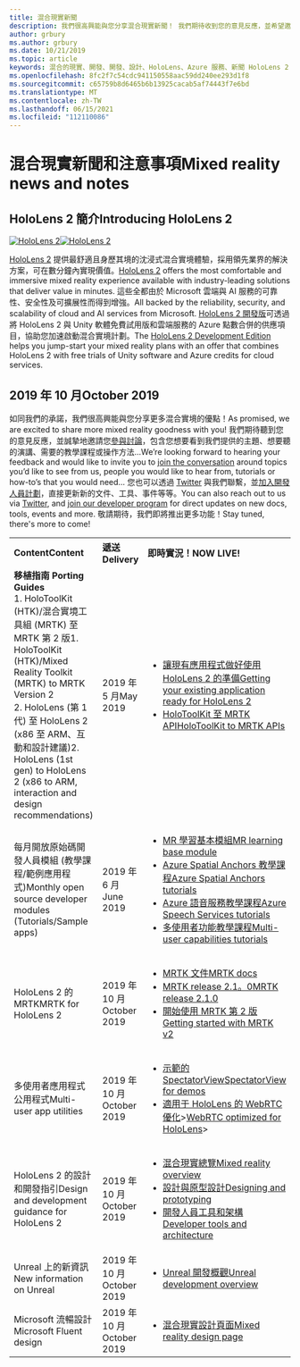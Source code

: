 ```yaml
---
title: 混合現實新聞
description: 我們很高興能與您分享混合現實新聞！ 我們期待收到您的意見反應，並希望邀請您加入對話。
author: grbury
ms.author: grbury
ms.date: 10/21/2019
ms.topic: article
keywords: 混合的現實、開發、開發、設計、HoloLens、Azure 服務、新聞 HoloLens 2
ms.openlocfilehash: 8fc2f7c54cdc941150558aac59dd240ee293d1f8
ms.sourcegitcommit: c65759b8d6465b6b13925cacab5af74443f7e6bd
ms.translationtype: MT
ms.contentlocale: zh-TW
ms.lasthandoff: 06/15/2021
ms.locfileid: "112110086"
---
```

# <a name="mixed-reality-news-and-notes"></a><span data-ttu-id="3556e-105">混合現實新聞和注意事項</span><span class="sxs-lookup"><span data-stu-id="3556e-105">Mixed reality news and notes</span></span>

## <a name="introducing-hololens-2"></a><span data-ttu-id="3556e-106">HoloLens 2 簡介</span><span class="sxs-lookup"><span data-stu-id="3556e-106">Introducing HoloLens 2</span></span>

<span data-ttu-id="3556e-107">[![HoloLens 2](images/hololens2.jpg)](https://www.microsoft.com/hololens/hardware)</span><span class="sxs-lookup"><span data-stu-id="3556e-107">[![HoloLens 2](images/hololens2.jpg)](https://www.microsoft.com/hololens/hardware)</span></span>

<span data-ttu-id="3556e-108">[HoloLens 2](https://www.microsoft.com/hololens/hardware) 提供最舒適且身歷其境的沈浸式混合實境體驗，採用領先業界的解決方案，可在數分鐘內實現價值。</span><span class="sxs-lookup"><span data-stu-id="3556e-108">[HoloLens 2](https://www.microsoft.com/hololens/hardware) offers the most comfortable and immersive mixed reality experience available with industry-leading solutions that deliver value in minutes.</span></span> <span data-ttu-id="3556e-109">這些全都由於 Microsoft 雲端與 AI 服務的可靠性、安全性及可擴展性而得到增強。</span><span class="sxs-lookup"><span data-stu-id="3556e-109">All backed by the reliability, security, and scalability of cloud and AI services from Microsoft.</span></span> <span data-ttu-id="3556e-110">[HoloLens 2 開發版](https://www.microsoft.com//hololens/developers)可透過將 HoloLens 2 與 Unity 軟體免費試用版和雲端服務的 Azure 點數合併的供應項目，協助您加速啟動混合實境計劃。</span><span class="sxs-lookup"><span data-stu-id="3556e-110">The [HoloLens 2 Development Edition](https://www.microsoft.com//hololens/developers) helps you jump-start your mixed reality plans with an offer that combines HoloLens 2 with free trials of Unity software and Azure credits for cloud services.</span></span>

## <a name="october-2019"></a><span data-ttu-id="3556e-111">2019 年 10 月</span><span class="sxs-lookup"><span data-stu-id="3556e-111">October 2019</span></span>

<span data-ttu-id="3556e-112">如同我們的承諾，我們很高興能與您分享更多混合實境的優點！</span><span class="sxs-lookup"><span data-stu-id="3556e-112">As promised, we are excited to share more mixed reality goodness with you!</span></span> <span data-ttu-id="3556e-113">我們期待聽到您的意見反應，並誠摯地邀請您[參與討論](https://holodevelopersslack.azurewebsites.net/)，包含您想要看到我們提供的主題、想要聽的演講、需要的教學課程或操作方法...</span><span class="sxs-lookup"><span data-stu-id="3556e-113">We’re looking forward to hearing your feedback and would like to invite you to [join the conversation](https://holodevelopersslack.azurewebsites.net/) around topics you’d like to see from us, people you would like to hear from, tutorials or how-to’s that you would need…</span></span> <span data-ttu-id="3556e-114">您也可以透過 [Twitter](https://twitter.com/MxdRealityDev) 與我們聯繫，並[加入開發人員計劃](https://aka.ms/iwantmr)，直接更新新的文件、工具、事件等等。</span><span class="sxs-lookup"><span data-stu-id="3556e-114">You can also reach out to us via [Twitter](https://twitter.com/MxdRealityDev), and [join our developer program](https://aka.ms/iwantmr) for direct updates on new docs, tools, events and more.</span></span> <span data-ttu-id="3556e-115">敬請期待，我們即將推出更多功能！</span><span class="sxs-lookup"><span data-stu-id="3556e-115">Stay tuned, there's more to come!</span></span>

<table>
<tr>
<th style="width: 400px; text-align:left;"><span data-ttu-id="3556e-116">Content</span><span class="sxs-lookup"><span data-stu-id="3556e-116">Content</span></span></th><th style="width: 125px; text-align:left;"><span data-ttu-id="3556e-117">遞送</span><span class="sxs-lookup"><span data-stu-id="3556e-117">Delivery</span></span></th><th style="width: 125px; text-align:left;"><span data-ttu-id="3556e-118">即時實況！</span><span class="sxs-lookup"><span data-stu-id="3556e-118">NOW LIVE!</span></span></th>
</tr> 
<tr>
<td><span data-ttu-id="3556e-119"><b>移植指南</b> </span><span class="sxs-lookup"><span data-stu-id="3556e-119"><b>Porting Guides</b> </span></span><br><span data-ttu-id="3556e-120">1. HoloToolKit (HTK)/混合實境工具組 (MRTK) 至 MRTK 第 2 版</span><span class="sxs-lookup"><span data-stu-id="3556e-120">1. HoloToolKit (HTK)/Mixed Reality Toolkit (MRTK) to MRTK Version 2</span></span>
<br><span data-ttu-id="3556e-121">2. HoloLens (第 1 代) 至 HoloLens 2 (x86 至 ARM、互動和設計建議)</span><span class="sxs-lookup"><span data-stu-id="3556e-121">2. HoloLens (1st gen) to HoloLens 2 (x86 to ARM, interaction and design recommendations)</span></span>
</td></td><td><span data-ttu-id="3556e-122">2019 年 5 月</span><span class="sxs-lookup"><span data-stu-id="3556e-122">May 2019</span></span></td><td> <ul><li><span data-ttu-id="3556e-123"><a href=https://docs.microsoft.com/windows/mixed-reality/mrtk-porting-guide>讓現有應用程式做好使用 HoloLens 2 的準備</a></span><span class="sxs-lookup"><span data-stu-id="3556e-123"><a href=https://docs.microsoft.com/windows/mixed-reality/mrtk-porting-guide>Getting your existing application ready for HoloLens 2</a></span></span><li><span data-ttu-id="3556e-124"><a href=/windows/mixed-reality/mrtk-unity/updates-deployment/htk-to-mrtk-porting-guide>HoloToolKit 至 MRTK API</a></span><span class="sxs-lookup"><span data-stu-id="3556e-124"><a href=/windows/mixed-reality/mrtk-unity/updates-deployment/htk-to-mrtk-porting-guide>HoloToolKit to MRTK APIs</a></span></span></td>
</tr>
<tr>
<td><span data-ttu-id="3556e-125">每月開放原始碼開發人員模組 (教學課程/範例應用程式)</span><span class="sxs-lookup"><span data-stu-id="3556e-125">Monthly open source developer modules (Tutorials/Sample apps)</span></span></td><td><span data-ttu-id="3556e-126">2019 年 6 月</span><span class="sxs-lookup"><span data-stu-id="3556e-126">June 2019</span></span></td><td> <ul><li><span data-ttu-id="3556e-127"><a href=https://docs.microsoft.com/windows/mixed-reality/mrlearning-base-ch1>MR 學習基本模組</a></span><span class="sxs-lookup"><span data-stu-id="3556e-127"><a href=https://docs.microsoft.com/windows/mixed-reality/mrlearning-base-ch1>MR learning base module</a></span></span><li><span data-ttu-id="3556e-128"><a href=https://docs.microsoft.com/windows/mixed-reality/mrlearning-asa-ch1>Azure Spatial Anchors 教學課程</a></span><span class="sxs-lookup"><span data-stu-id="3556e-128"><a href=https://docs.microsoft.com/windows/mixed-reality/mrlearning-asa-ch1>Azure Spatial Anchors tutorials</a></span></span><li><span data-ttu-id="3556e-129"><a href=https://docs.microsoft.com/windows/mixed-reality/mrlearning-speechsdk-ch1>Azure 語音服務教學課程</a></span><span class="sxs-lookup"><span data-stu-id="3556e-129"><a href=https://docs.microsoft.com/windows/mixed-reality/mrlearning-speechsdk-ch1>Azure Speech Services tutorials</a></span></span><li><span data-ttu-id="3556e-130"><a href=https://docs.microsoft.com/windows/mixed-reality/mrlearning-sharing(photon)-ch1>多使用者功能教學課程</a></span><span class="sxs-lookup"><span data-stu-id="3556e-130"><a href=https://docs.microsoft.com/windows/mixed-reality/mrlearning-sharing(photon)-ch1>Multi-user capabilities tutorials</a></span></span></td>
</tr>
<tr>
<td><span data-ttu-id="3556e-131">HoloLens 2 的 MRTK</span><span class="sxs-lookup"><span data-stu-id="3556e-131">MRTK for HoloLens 2</span></span></td><td><span data-ttu-id="3556e-132">2019 年 10 月</span><span class="sxs-lookup"><span data-stu-id="3556e-132">October 2019</span></span></td><td> <ul><li><span data-ttu-id="3556e-133"><a href=/windows/mixed-reality/mrtk-unity>MRTK 文件</a></span><span class="sxs-lookup"><span data-stu-id="3556e-133"><a href=/windows/mixed-reality/mrtk-unity>MRTK docs</a></span></span><li><span data-ttu-id="3556e-134"><a href=https://github.com/Microsoft/MixedRealityToolkit-Unity/releases>MRTK release 2.1。0</a></span><span class="sxs-lookup"><span data-stu-id="3556e-134"><a href=https://github.com/Microsoft/MixedRealityToolkit-Unity/releases>MRTK release 2.1.0</a></span></span><li><span data-ttu-id="3556e-135"><a href=https://docs.microsoft.com/windows/mixed-reality/mrtk-getting-started>開始使用 MRTK 第 2 版</a></span><span class="sxs-lookup"><span data-stu-id="3556e-135"><a href=https://docs.microsoft.com/windows/mixed-reality/mrtk-getting-started>Getting started with MRTK v2</a></span></span></td>
</tr>
<tr>
<td><span data-ttu-id="3556e-136">多使用者應用程式公用程式</span><span class="sxs-lookup"><span data-stu-id="3556e-136">Multi-user app utilities</span></span></td><td><span data-ttu-id="3556e-137">2019 年 10 月</span><span class="sxs-lookup"><span data-stu-id="3556e-137">October 2019</span></span></td><td> <ul><li><span data-ttu-id="3556e-138"><a href=https://docs.microsoft.com/windows/mixed-reality/spectator-view>示範的 SpectatorView</a></span><span class="sxs-lookup"><span data-stu-id="3556e-138"><a href=https://docs.microsoft.com/windows/mixed-reality/spectator-view>SpectatorView for demos</a></span></span><li><span data-ttu-id="3556e-139"><a href=https://github.com/microsoft/MixedReality-WebRTC>適用于 HoloLens 的 WebRTC 優化</a>></span><span class="sxs-lookup"><span data-stu-id="3556e-139"><a href=https://github.com/microsoft/MixedReality-WebRTC>WebRTC optimized for HoloLens</a>></span></span></td>
</tr>
<tr>
<td><span data-ttu-id="3556e-140">HoloLens 2 的設計和開發指引</span><span class="sxs-lookup"><span data-stu-id="3556e-140">Design and development guidance for HoloLens 2</span></span></td><td><span data-ttu-id="3556e-141">2019 年 10 月</span><span class="sxs-lookup"><span data-stu-id="3556e-141">October 2019</span></span></td><td> <ul><li><span data-ttu-id="3556e-142"><a href=https://docs.microsoft.com/windows/mixed-reality/>混合現實總覽</a></span><span class="sxs-lookup"><span data-stu-id="3556e-142"><a href=https://docs.microsoft.com/windows/mixed-reality/>Mixed reality overview</a></span></span><li><span data-ttu-id="3556e-143"><a href=https://docs.microsoft.com/windows/mixed-reality/design>設計與原型設計</a></span><span class="sxs-lookup"><span data-stu-id="3556e-143"><a href=https://docs.microsoft.com/windows/mixed-reality/design>Designing and prototyping</a></span></span><li><span data-ttu-id="3556e-144"><a href=https://docs.microsoft.com/windows/mixed-reality/development>開發人員工具和架構</a></span><span class="sxs-lookup"><span data-stu-id="3556e-144"><a href=https://docs.microsoft.com/windows/mixed-reality/development>Developer tools and architecture</a></span></span></td>
</tr>
<tr>
  <td><span data-ttu-id="3556e-145">Unreal 上的新資訊</span><span class="sxs-lookup"><span data-stu-id="3556e-145">New information on Unreal</span></span></td><td><span data-ttu-id="3556e-146">2019 年 10 月</span><span class="sxs-lookup"><span data-stu-id="3556e-146">October 2019</span></span></td><td> <ul><li><span data-ttu-id="3556e-147"><a href=https://docs.microsoft.com/windows/mixed-reality/unreal-development-overview>Unreal 開發概觀</a></span><span class="sxs-lookup"><span data-stu-id="3556e-147"><a href=https://docs.microsoft.com/windows/mixed-reality/unreal-development-overview>Unreal development overview</a></span></span></td>
</tr>
<tr>
  <td><span data-ttu-id="3556e-148">Microsoft 流暢設計</span><span class="sxs-lookup"><span data-stu-id="3556e-148">Microsoft Fluent design</span></span></td><td><span data-ttu-id="3556e-149">2019 年 10 月</span><span class="sxs-lookup"><span data-stu-id="3556e-149">October 2019</span></span></td><td> <ul><li><span data-ttu-id="3556e-150"><a href=https://www.microsoft.com/design/fluent/>混合現實設計頁面</a></span><span class="sxs-lookup"><span data-stu-id="3556e-150"><a href=https://www.microsoft.com/design/fluent/>Mixed reality design page</a></span></span></td>
</tr>
</table>
